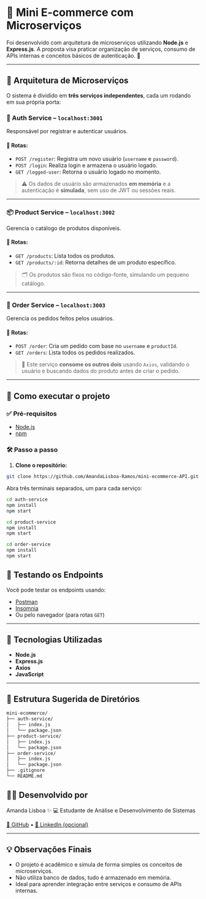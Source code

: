 # 🛒 Mini E-commerce com Microserviços

Foi desenvolvido com arquitetura de microserviços utilizando **Node.js** e **Express.js**. A proposta visa praticar organização de serviços, consumo de APIs internas e conceitos básicos de autenticação. 💙

---

## 🧱 Arquitetura de Microserviços

O sistema é dividido em **três serviços independentes**, cada um rodando em sua própria porta:

### 🔐 Auth Service – `localhost:3001`

Responsável por registrar e autenticar usuários.

#### 📌 Rotas:

* `POST /register`: Registra um novo usuário (`username` e `password`).
* `POST /login`: Realiza login e armazena o usuário logado.
* `GET /logged-user`: Retorna o usuário logado no momento.

> ⚠️ Os dados de usuário são armazenados **em memória** e a autenticação é **simulada**, sem uso de JWT ou sessões reais.

---

### 📦 Product Service – `localhost:3002`

Gerencia o catálogo de produtos disponíveis.

#### 📌 Rotas:

* `GET /products`: Lista todos os produtos.
* `GET /products/:id`: Retorna detalhes de um produto específico.

> 🗂️ Os produtos são fixos no código-fonte, simulando um pequeno catálogo.

---

### 🧾 Order Service – `localhost:3003`

Gerencia os pedidos feitos pelos usuários.

#### 📌 Rotas:

* `POST /order`: Cria um pedido com base no `username` e `productId`.
* `GET /orders`: Lista todos os pedidos realizados.

> 🔗 Este serviço **consome os outros dois** usando `Axios`, validando o usuário e buscando dados do produto antes de criar o pedido.

---

## 🚀 Como executar o projeto

### ✅ Pré-requisitos

* [Node.js](https://nodejs.org/)
* [npm](https://www.npmjs.com/)

### 🛠️ Passo a passo

1. **Clone o repositório:**

```bash
git clone https://github.com/AmandaLisboa-Ramos/mini-ecommerce-API.git
```

Abra três terminais separados, um para cada serviço:

```bash
cd auth-service
npm install
npm start
```

```bash
cd product-service
npm install
npm start
```

```bash
cd order-service
npm install
npm start
```

## 🧪 Testando os Endpoints

Você pode testar os endpoints usando:

* [Postman](https://www.postman.com/)
* [Insomnia](https://insomnia.rest/)
* Ou pelo navegador (para rotas `GET`)

---

## 🧰 Tecnologias Utilizadas

* **Node.js**
* **Express.js**
* **Axios**
* **JavaScript**

---

## 📁 Estrutura Sugerida de Diretórios

```bash
mini-ecommerce/
├── auth-service/
│   ├── index.js
│   └── package.json
├── product-service/
│   ├── index.js
│   └── package.json
├── order-service/
│   ├── index.js
│   └── package.json
├── .gitignore
└── README.md
```

## 👩‍💻 Desenvolvido por

Amanda Lisboa ✨
💻 Estudante de Análise e Desenvolvimento de Sistemas

[🔗 GitHub](https://github.com/AmandaLisboa-Ramos) • [🔗 LinkedIn (opcional)](https://www.linkedin.com/in/amanda-lisboa-789a42330/)

---

## 💡 Observações Finais

* O projeto é acadêmico e simula de forma simples os conceitos de microserviços.
* Não utiliza banco de dados, tudo é armazenado em memória.
* Ideal para aprender integração entre serviços e consumo de APIs internas.
